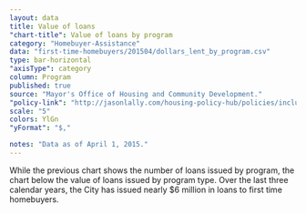 ```yaml
---
layout: data
title: Value of loans
"chart-title": Value of loans by program
category: "Homebuyer-Assistance"
data: "first-time-homebuyers/201504/dollars_lent_by_program.csv"
type: bar-horizontal
"axisType": category
column: Program
published: true
source: "Mayor's Office of Housing and Community Development."
"policy-link": "http://jasonlally.com/housing-policy-hub/policies/inclusionary-housing/"
scale: "5"
colors: YlGn
"yFormat": "$,"

notes: "Data as of April 1, 2015."
---
```


While the previous chart shows the number of loans issued by program, the chart below the value of loans issued by program type. Over the last three calendar years, the City has issued nearly $6 million in loans to first time homebuyers.
